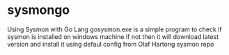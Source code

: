 # sysmongo
Using Sysmon with Go Lang
gosysmon.exe is a simple program to check if sysmon is installed on windows machine if not then it will download latest version and install it using defaul config from Olaf Hartong sysmon repo
